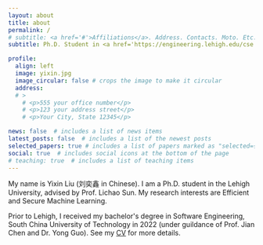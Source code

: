 ```yaml
---
layout: about
title: about
permalink: /
# subtitle: <a href='#'>Affiliations</a>. Address. Contacts. Moto. Etc.
subtitle: Ph.D. Student in <a href='https://engineering.lehigh.edu/cse'>Lehigh University</a>. 

profile:
  align: left
  image: yixin.jpg
  image_circular: false # crops the image to make it circular
  address: 
  # >
    # <p>555 your office number</p>
    # <p>123 your address street</p>
    # <p>Your City, State 12345</p>

news: false  # includes a list of news items
latest_posts: false  # includes a list of the newest posts
selected_papers: true # includes a list of papers marked as "selected={true}"
social: true  # includes social icons at the bottom of the page
# teaching: true  # includes a list of teaching items
---
```


<!-- Write your biography here. Tell the world about yourself. Link to your favorite [subreddit](http://reddit.com). You can put a picture in, too. The code is already in, just name your picture `prof_pic.jpg` and put it in the `img/` folder.

Put your address / P.O. box / other info right below your picture. You can also disable any these elements by editing `profile` property of the YAML header of your `_pages/about.md`. Edit `_bibliography/papers.bib` and Jekyll will render your [publications page](/al-folio/publications/) automatically.

Link to your social media connections, too. This theme is set up to use [Font Awesome icons](http://fortawesome.github.io/Font-Awesome/) and [Academicons](https://jpswalsh.github.io/academicons/), like the ones below. Add your Facebook, Twitter, LinkedIn, Google Scholar, or just disable all of them. -->

My name is Yixin Liu (刘奕鑫 in Chinese). I am a Ph.D. student in the Lehigh University, advised by Prof. Lichao Sun. My research interests are Efficient and Secure Machine Learning. 
<!-- I am now working on how to improve the reliability of recent Large Language Model.  -->
Prior to Lehigh, I received my bachelor's degree in Software Engineering, South China University of Technology in 2022 (under guildance of Prof. Jian Chen and Dr. Yong Guo). See my [CV](https://liuyixin-louis.github.io/assets/pdf/cv.pdf) for more details.

